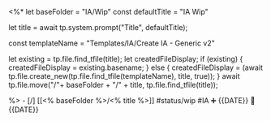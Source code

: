 <%*
let baseFolder = "IA/Wip"
const defaultTitle = "IA Wip"

let title = await tp.system.prompt("Title", defaultTitle);

const templateName = "Templates/IA/Create IA - Generic v2"

let existing = tp.file.find_tfile(title);
let createdFileDisplay;
if (existing) {
  createdFileDisplay = existing.basename;
} else {
  createdFileDisplay = (await tp.file.create_new(tp.file.find_tfile(templateName), title, true));
}
await tp.file.move("/"+ baseFolder + "/" + title, tp.file.find_tfile(title));

%>   - [/] [[<% baseFolder %>/<% title %>]]  #status/wip #IA   ➕ {{DATE}} 🛫 {{DATE}} 